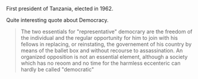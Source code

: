 

First president of Tanzania, elected in 1962.

Quite interesting quote about Democracy.

>The two essentials for "representative" democrary are the freedom
>of the individual and the regular opportunity for him to join with
>his fellows in replacing, or reinstating, the governement of his
>country by means of the ballet box and without recourse to
>assassination. An organized opposition is not an essential element,
>although a society which has no reoom and no time for the harmless
>eccenteric can hardly be called "democratic"
